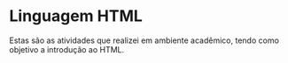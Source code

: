 # Linguagem HTML
Estas são as atividades que realizei em ambiente acadêmico, tendo como objetivo a introdução ao HTML.

